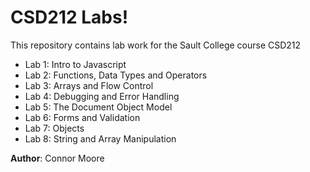 # CSD212 Labs!

This repository contains lab work for the Sault College course CSD212 

  - Lab 1: Intro to Javascript 
  - Lab 2: Functions, Data Types and Operators 
  - Lab 3: Arrays and Flow Control 
  - Lab 4: Debugging and Error Handling 
  - Lab 5: The Document Object Model 
  - Lab 6: Forms and Validation 
  - Lab 7: Objects 
  - Lab 8: String and Array Manipulation 
  
**Author**: Connor Moore
